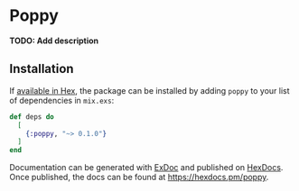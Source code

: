 # Poppy

**TODO: Add description**

## Installation

If [available in Hex](https://hex.pm/docs/publish), the package can be installed
by adding `poppy` to your list of dependencies in `mix.exs`:

```elixir
def deps do
  [
    {:poppy, "~> 0.1.0"}
  ]
end
```

Documentation can be generated with [ExDoc](https://github.com/elixir-lang/ex_doc)
and published on [HexDocs](https://hexdocs.pm). Once published, the docs can
be found at <https://hexdocs.pm/poppy>.

